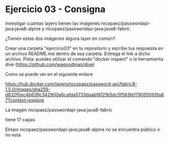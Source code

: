 # Ejercicio 03 - Consigna
Investigar cuantas layers tienen las imágenes 
nicopaez/passwordapi-java:java8-alpine y nicopaez/passwordapi-java:java8-fabric.

¿Tienen estas dos imágenes alguna layer en común?

Crear una carpeta "ejercicio03" en tu repositorio y escribe tus respuesta en un archivo README.md dentro de esa carpeta. Entrega el link a dicho archivo.
Pista: puedes utilizar el comando "docker inspect" o la herramienta dive (https://github.com/wagoodman/dive)


Como se puede ver en el siguiente enlace

https://hub.docker.com/layers/nicopaez/password-api/fabric8-1.5.0/images/sha256-d832f0ec4b639c342900a6cafda5733daabf8121b5dc5f583fe179055093fa87?context=explore

La imagen nicopaez/passwordapi-java:java8-fabric 

tiene 17 capas

Elrepo nicopaez/passwordapi-java:java8-alpine no se encuentra público o no esta
